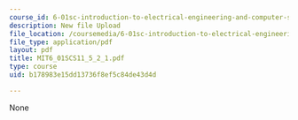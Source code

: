 ```yaml
---
course_id: 6-01sc-introduction-to-electrical-engineering-and-computer-science-i-spring-2011
description: New file Upload
file_location: /coursemedia/6-01sc-introduction-to-electrical-engineering-and-computer-science-i-spring-2011/b178983e15dd13736f8ef5c84de43d4d_MIT6_01SCS11_5_2_1.pdf
file_type: application/pdf
layout: pdf
title: MIT6_01SCS11_5_2_1.pdf
type: course
uid: b178983e15dd13736f8ef5c84de43d4d

---
```

None